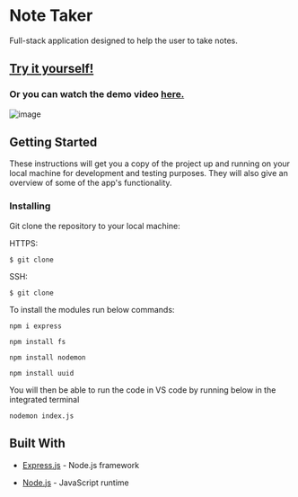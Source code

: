 # Note Taker 

Full-stack application designed to help the user to take notes. 

## [Try it yourself!](    ) 

### Or you can watch the demo video [here.]()

![image]( )

## Getting Started

These instructions will get you a copy of the project up and running on your local machine for development and testing purposes. They will also give an overview of some of the app's functionality. 

### Installing

Git clone the repository to your local machine: 

HTTPS:
```
$ git clone 
```
SSH:
````
$ git clone 
````

To install the modules run below commands: 
````
npm i express
````
````
npm install fs
````
````
npm install nodemon
````
````
npm install uuid
````

You will then be able to run the code in VS code by running below in the integrated terminal
````
nodemon index.js 
````

## Built With


* [Express.js](https://expressjs.com/) - Node.js framework

* [Node.js](https://nodejs.org/en/) - JavaScript runtime

